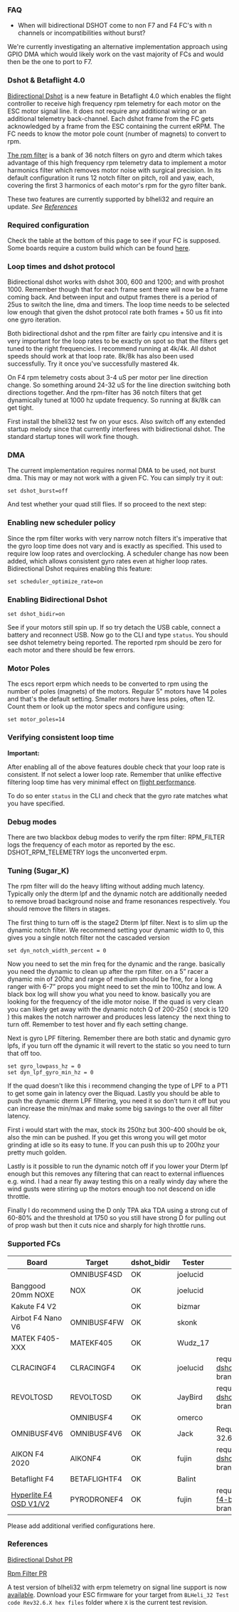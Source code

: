 ### FAQ

- When will bidirectional DSHOT come to non F7 and F4 FC's with n channels or incompatibilities without burst?

We're currently investigating an alternative implementation approach using GPIO DMA which would likely work on the vast majority of FCs and would then be the one to port to F7.

### Dshot & Betaflight 4.0

[Bidirectional Dshot](https://github.com/betaflight/betaflight/pull/7264) is a new feature in Betaflight 4.0 which enables the flight controller to receive high frequency rpm telemetry for each motor on the ESC motor signal line. It does not require any additional wiring or an additional telemetry back-channel. Each dshot frame from the FC gets acknowledged by a frame from the ESC containing the current eRPM. The FC needs to know the motor pole count (number of magnets) to convert to rpm.

[The rpm filter](https://github.com/betaflight/betaflight/pull/7271) is a bank of 36 notch filters on gyro and dterm which takes advantage of this high frequency rpm telemetry data to implement a motor harmonics filter which removes motor noise with surgical precision. In its default configuration it runs 12 notch filter on pitch, roll and yaw, each, covering the first 3 harmonics of each motor's rpm for the gyro filter bank.

These two features are currently supported by blheli32 and require an update. _See [References](#References)_

### Required configuration

Check the table at the bottom of this page to see if your FC is supposed. Some boards require a custom build which can be found [here](https://ci.betaflight.tech/job/Joelucid%20dshot%20bidir%20test/lastSuccessfulBuild/artifact/obj/).

### Loop times and dshot protocol

Bidirectional dshot works with dshot 300, 600 and 1200; and with proshot 1000. Remember though that for each frame sent there will now be a frame coming back. And between input and output frames there is a period of 25us to switch the line, dma and timers. The loop time needs to be selected low enough that given the dshot protocol rate both frames + 50 us fit into one gyro iteration. 

Both bidirectional dshot and the rpm filter are fairly cpu intensive and it is very important for the loop rates to be exactly on spot so that the filters get tuned to the right frequencies. I recommend running at 4k/4k. All dshot speeds should work at that loop rate. 8k/8k has also been used successfully. Try it once you've successfully mastered 4k.

On F4 rpm telemetry costs about 3-4 uS per motor per line direction change. So something around 24-32 uS for the line direction switching both directions together. And the rpm-filter has 36 notch filters that get dynamically tuned at 1000 hz update frequency. So running at 8k/8k can get tight.

First install the blheli32 test fw on your escs. Also switch off any extended startup melody since that currently interferes with bidirectional dshot. The standard startup tones will work fine though.

### DMA

The current implementation requires normal DMA to be used, not burst dma. This may or may not work with a given FC. You can simply try it out:

``set dshot_burst=off``

And test whether your quad still flies. If so proceed to the next step:

### Enabling new scheduler policy

Since the rpm filter works with very narrow notch filters it's imperative that the gyro loop time does not vary and is exactly as specified. This used to require low loop rates and overclocking. A scheduler change has now been added, which allows consistent gyro rates even at higher loop rates. Bidirectional Dshot requires enabling this feature:

``set scheduler_optimize_rate=on``

### Enabling Bidirectional Dshot

``set dshot_bidir=on``

See if your motors still spin up. If so try detach the USB cable, connect a battery and reconnect USB. Now go to the CLI and type ``status``. You should see dshot telemetry being reported. The reported rpm should be zero for each motor and there should be few errors.

### Motor Poles

The escs report erpm which needs to be converted to rpm using the number of poles (magnets) of the motors. Regular 5" motors have 14 poles and that's the default setting. Smaller motors have less poles, often 12. Count them or look up the motor specs and configure using:

``set motor_poles=14``

### Verifying consistent loop time

**Important:**

After enabling all of the above features double check that your loop rate is consistent. If not select a lower loop rate. Remember that unlike effective filtering loop time has very minimal effect on [flight performance](https://github.com/betaflight/betaflight/issues/7327).

To do so enter ``status`` in the CLI and check that the gyro rate matches what you have specified.

### Debug modes

There are two blackbox debug modes to verify the rpm filter: RPM_FILTER logs the frequency of each motor as reported by the esc. DSHOT_RPM_TELEMETRY logs the unconverted erpm.

### Tuning (Sugar_K)

The rpm filter will do the heavy lifting without adding much latency. Typically only the dterm lpf and the dynamic notch are additionally needed to remove broad background noise and frame resonances respectively. You should remove the filters in stages.

The first thing to turn off is the stage2 Dterm lpf filter. Next is to slim up the dynamic notch filter. We recommend setting your dynamic width to 0, this gives you a single notch filter not the cascaded version 
```
set dyn_notch_width_percent = 0
```
Now you need to set the min freq for the dynamic and the range. basically you need the dynamic to clean up after the rpm filter. on a 5” racer a dynamic min of 200hz and range of medium should be fine, for a long ranger with 6-7” props you might need to set the min to 100hz and low. A black box log will show you what you need to know. basically you are looking for the frequency of the idle motor noise. If the quad is very clean you can likely get away with the dynamic notch Q of 200-250 ( stock is 120 ) this makes the notch narrower and produces less latency 
the next thing to turn off. Remember to test hover and fly each setting change.

Next is gyro LPF filtering. Remember there are both static and dynamic gyro lpfs, if you turn off the dynamic it will revert to the static so you need to turn that off too. 
```
set gyro_lowpass_hz = 0
set dyn_lpf_gyro_min_hz = 0
```

If the quad doesn't like this i recommend changing the type of LPF to a PT1 to get some gain in latency over the Biquad. Lastly you should be able to push the dynamic dterm LPF filtering, you need it so don’t turn it off but you can increase the min/max and make some big savings to the over all filter latency.

First i would start with the max, stock its 250hz but 300-400 should be ok, also the min can be pushed. If you get this wrong you will get motor grinding at idle so its easy to tune. If you can push this up to 200hz your pretty much golden.

Lastly is it possible to run the dynamic notch off if you lower your Dterm lpf enough but this removes any filtering that can react to external influences e.g. wind. I had a near fly away testing this on a really windy day where the wind gusts were stirring up the motors enough too not descend on idle throttle.

Finally I do recommend using the D only TPA aka TDA using a strong cut of 60-80% and the threshold at 1750 so you still have strong D for pulling out of prop wash but then it cuts nice and sharply for high throttle runs.

### Supported FCs

| Board | Target | dshot_bidir | Tester | Notes |
|---|--|---|---|---|
|       | OMNIBUSF4SD | OK | joelucid |
| Banggood 20mm NOXE | NOX | OK | joelucid |
| Kakute F4 V2 | | OK | bizmar |
| Airbot F4 Nano V6 | OMNIBUSF4FW | OK | skonk |
| MATEK F405-XXX | MATEKF405 | OK | Wudz_17 |
| CLRACINGF4 | CLRACINGF4 | OK | joelucid | requires [dshot_bidir_newtargets](https://github.com/joelucid/betaflight/tree/dshot_bidir_newtargets) branch |
| REVOLTOSD | REVOLTOSD | OK | JayBird | requires [dshot_bidir_newtargets](https://github.com/joelucid/betaflight/tree/dshot_bidir_newtargets) branch |
| | OMNIBUSF4 | OK | omerco | |
|OMNIBUSF4V6| OMNIBUSF4V6 | OK | Jack | Requires ESC FW 32.6.2 |
| AIKON F4 2020 | AIKONF4 | OK | fujin | requires [dshot_bidir_newtargets](https://github.com/joelucid/betaflight/tree/dshot_bidir_newtargets) branch |
| Betaflight F4 | BETAFLIGHTF4 | OK | Balint | |
| [Hyperlite F4 OSD V1/V2](https://pyrodrone.com/products/hyperlite-f4-osd) | PYRODRONEF4 | OK | fujin | requires [pyrodrone-f4-bidir-support](https://github.com/fujin/betaflight/tree/pyrodronef4-bidir-support) branch |

Please add additional verified configurations here.

### References

[Bidirectional Dshot PR](https://github.com/betaflight/betaflight/pull/7264)

[Rpm Filter PR](https://github.com/betaflight/betaflight/pull/7271)

A test version of blheli32 with erpm telemetry on signal line support is now [available](https://github.com/bitdump/BLHeli/tree/master/BLHeli_32%20ARM). Download your ESC firmware for your target from `BLHeli_32 Test code Rev32.6.X hex files` folder where `X` is the current test revision.